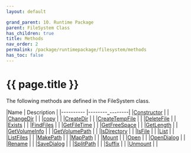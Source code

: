 ```yaml
---
layout: default

grand_parent: 10. Runtime Package
parent: FileSystem Class
has_children: true
title: Methods
nav_order: 2
permalink: /package/runtimepackage/filesystem/methods
has_toc: false
---
```

# {{ page.title }}

The following methods are defined in the FileSystem class.

|Name       | Description     |
|----------	|--------_--------|
|[Constructor](/package/runtimepackage/filesystem/methods/constructor) | |
|[ChangeDir](/package/runtimepackage/filesystem/methods/changedir) | |
|[copy](/package/runtimepackage/filesystem/methods/copy) | |
|[CreateDir](/package/runtimepackage/filesystem/methods/createdir) | |
|[CreateTempFile](/package/runtimepackage/filesystem/methods/createtempfile) | |
|[DeleteFile](/package/runtimepackage/filesystem/methods/deletefile) | |
|[Exists](/package/runtimepackage/filesystem/methods/exists) | |
|[FindFiles](/package/runtimepackage/filesystem/methods/findfiles) | |
|[GetFileTime](/package/runtimepackage/filesystem/methods/getfiletime) | |
|[GetFreeSpace](/package/runtimepackage/filesystem/methods/getfreespace) | |
|[GetLength](/package/runtimepackage/filesystem/methods/getlength) | |
|[GetVolumeInfo](/package/runtimepackage/filesystem/methods/getvolumeinfo) | |
|[GetVolumePath](/package/runtimepackage/filesystem/methods/getvolumepath) | |
|[IsDirectory](/package/runtimepackage/filesystem/methods/isdirectory) | |
|[IsFile](/package/runtimepackage/filesystem/methods/isfile) | |
|[List](/package/runtimepackage/filesystem/methods/list) | |
|[ListFiles](/package/runtimepackage/filesystem/methods/listfiles) | |
|[MakePath](/package/runtimepackage/filesystem/methods/makepath) | |
|[MapPath](/package/runtimepackage/filesystem/methods/mappath) | |
|[Mount](/package/runtimepackage/filesystem/methods/mount) | |
|[Open](/package/runtimepackage/filesystem/methods/open) | |
|[OpenDialog](/package/runtimepackage/filesystem/methods/opendialog) | |
|[Rename](/package/runtimepackage/filesystem/methods/rename) | |
|[SaveDialog](/package/runtimepackage/filesystem/methods/savedialog) | |
|[SplitPath](/package/runtimepackage/filesystem/methods/splitpath) | |
|[Suffix](/package/runtimepackage/filesystem/methods/suffix) | |
|[Unmount](/package/runtimepackage/filesystem/methods/unmount) | |